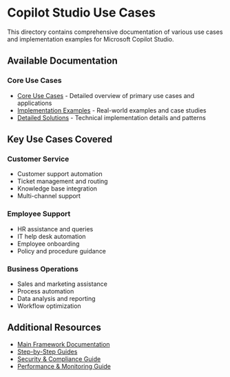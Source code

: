 # Copilot Studio Use Cases

This directory contains comprehensive documentation of various use cases and implementation examples for Microsoft Copilot Studio.

## Available Documentation

### Core Use Cases
- [Core Use Cases](./copilot-studio-use-cases.md) - Detailed overview of primary use cases and applications
- [Implementation Examples](./use-cases.md) - Real-world examples and case studies
- [Detailed Solutions](./use-cases-implementation.md) - Technical implementation details and patterns

## Key Use Cases Covered

### Customer Service
- Customer support automation
- Ticket management and routing
- Knowledge base integration
- Multi-channel support

### Employee Support
- HR assistance and queries
- IT help desk automation
- Employee onboarding
- Policy and procedure guidance

### Business Operations
- Sales and marketing assistance
- Process automation
- Data analysis and reporting
- Workflow optimization

## Additional Resources

- [Main Framework Documentation](../README.md)
- [Step-by-Step Guides](../Copilot%20Studio%20Step-by-Steps/README.md)
- [Security & Compliance Guide](../security-compliance-governance/security-compliance-guide.md)
- [Performance & Monitoring Guide](../performance-monitoring-reporting/performance-monitoring-reporting.md) 